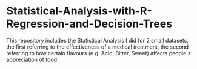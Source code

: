 # Statistical-Analysis-with-R-Regression-and-Decision-Trees
This repository includes the Statistical Analysis I did for 2 small datasets, the first referring to the effectiveness of a medical treatment, the second referring to how certain flavours (e.g. Acid, Bitter, Sweet) affects people's appreciation of food

